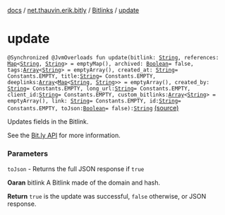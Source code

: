 [docs](../../index.md) / [net.thauvin.erik.bitly](../index.md) / [Bitlinks](index.md) / [update](./update.md)

# update

`@Synchronized @JvmOverloads fun update(bitlink: `[`String`](https://kotlinlang.org/api/latest/jvm/stdlib/kotlin/-string/index.html)`, references: `[`Map`](https://kotlinlang.org/api/latest/jvm/stdlib/kotlin.collections/-map/index.html)`<`[`String`](https://kotlinlang.org/api/latest/jvm/stdlib/kotlin/-string/index.html)`, `[`String`](https://kotlinlang.org/api/latest/jvm/stdlib/kotlin/-string/index.html)`> = emptyMap(), archived: `[`Boolean`](https://kotlinlang.org/api/latest/jvm/stdlib/kotlin/-boolean/index.html)` = false, tags: `[`Array`](https://kotlinlang.org/api/latest/jvm/stdlib/kotlin/-array/index.html)`<`[`String`](https://kotlinlang.org/api/latest/jvm/stdlib/kotlin/-string/index.html)`> = emptyArray(), created_at: `[`String`](https://kotlinlang.org/api/latest/jvm/stdlib/kotlin/-string/index.html)` = Constants.EMPTY, title: `[`String`](https://kotlinlang.org/api/latest/jvm/stdlib/kotlin/-string/index.html)` = Constants.EMPTY, deeplinks: `[`Array`](https://kotlinlang.org/api/latest/jvm/stdlib/kotlin/-array/index.html)`<`[`Map`](https://kotlinlang.org/api/latest/jvm/stdlib/kotlin.collections/-map/index.html)`<`[`String`](https://kotlinlang.org/api/latest/jvm/stdlib/kotlin/-string/index.html)`, `[`String`](https://kotlinlang.org/api/latest/jvm/stdlib/kotlin/-string/index.html)`>> = emptyArray(), created_by: `[`String`](https://kotlinlang.org/api/latest/jvm/stdlib/kotlin/-string/index.html)` = Constants.EMPTY, long_url: `[`String`](https://kotlinlang.org/api/latest/jvm/stdlib/kotlin/-string/index.html)` = Constants.EMPTY, client_id: `[`String`](https://kotlinlang.org/api/latest/jvm/stdlib/kotlin/-string/index.html)` = Constants.EMPTY, custom_bitlinks: `[`Array`](https://kotlinlang.org/api/latest/jvm/stdlib/kotlin/-array/index.html)`<`[`String`](https://kotlinlang.org/api/latest/jvm/stdlib/kotlin/-string/index.html)`> = emptyArray(), link: `[`String`](https://kotlinlang.org/api/latest/jvm/stdlib/kotlin/-string/index.html)` = Constants.EMPTY, id: `[`String`](https://kotlinlang.org/api/latest/jvm/stdlib/kotlin/-string/index.html)` = Constants.EMPTY, toJson: `[`Boolean`](https://kotlinlang.org/api/latest/jvm/stdlib/kotlin/-boolean/index.html)` = false): `[`String`](https://kotlinlang.org/api/latest/jvm/stdlib/kotlin/-string/index.html) [(source)](https://github.com/ethauvin/bitly-shorten/tree/master/src/main/kotlin/net/thauvin/erik/bitly/Bitlinks.kt#L233)

Updates fields in the Bitlink.

See the [Bit.ly API](https://dev.bitly.com/v4/#operation/updateBitlink) for more information.

### Parameters

`toJson` - Returns the full JSON response if `true`

**Oaran**
bitlink A Bitlink made of the domain and hash.

**Return**
`true` is the update was successful, `false` otherwise, or JSON response.

